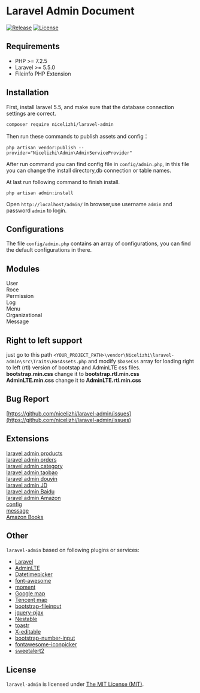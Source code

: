 # Laravel Admin Document

[![Release](https://img.shields.io/github/release/nicelizhi/laravel-admin.svg?style=flat-square)](https://github.com/nicelizhi/laravel-admin/releases)
[![License](https://img.shields.io/github/license/mashape/apistatus.svg)](https://github.com/nicelizhi/laravel-admin)

Requirements
------------
 - PHP >= 7.2.5
 - Laravel >= 5.5.0
 - Fileinfo PHP Extension

Installation
------------

First, install laravel 5.5, and make sure that the database connection settings are correct.

```
composer require nicelizhi/laravel-admin
```

Then run these commands to publish assets and config：

```
php artisan vendor:publish --provider="Nicelizhi\Admin\AdminServiceProvider"
```
After run command you can find config file in `config/admin.php`, in this file you can change the install directory,db connection or table names.

At last run following command to finish install.
```
php artisan admin:install
```

Open `http://localhost/admin/` in browser,use username `admin` and password `admin` to login.

Configurations
------------
The file `config/admin.php` contains an array of configurations, you can find the default configurations in there.

Modules
------------
User  
Roce  
Permission  
Log  
Menu  
Organizational  
Message  

Right to left support
------------
just go to this path `<YOUR_PROJECT_PATH>\vendor\Nicelizhi\laravel-admin\src\Traits\HasAssets.php` and modify `$baseCss` array for loading right to left (rtl) version of bootstap and AdminLTE css files.    
**bootstrap.min.css** change it to **bootstrap.rtl.min.css**    
**AdminLTE.min.css** change it to **AdminLTE.rtl.min.css**  

Bug Report
------------
[https://github.com/nicelizhi/laravel-admin/issues](https://github.com/nicelizhi/laravel-admin/issues)

## Extensions
[laravel admin products](https://github.com/nicelizhi/laravel-admin-products)  
[laravel admin orders](https://github.com/nicelizhi/laravel-admin-orders)  
[laravel admin category](https://github.com/nicelizhi/laravel-admin-category)  
[laravel admin taobao](https://github.com/nicelizhi/laravel-admin-taobao)  
[laravel admin douyin](https://github.com/nicelizhi/laravel-admin-douyin)  
[laravel admin JD](https://github.com/nicelizhi/laravel-admin-jd)  
[laravel admin Baidu](https://github.com/nicelizhi/laravel-admin-baidu)  
[laravel admin Amazon](https://github.com/nicelizhi/laravel-admin-amazon)  
[config](https://github.com/nicelizhi/laravel-admin-config)  
[message](https://github.com/nicelizhi/laravel-admin-message)  
[Amazon Books](https://github.com/nicelizhi/amazon-books)  

Other
------------
`laravel-admin` based on following plugins or services:

+ [Laravel](https://laravel.com/)
+ [AdminLTE](https://adminlte.io/)
+ [Datetimepicker](http://eonasdan.github.io/bootstrap-datetimepicker/)
+ [font-awesome](http://fontawesome.io)
+ [moment](http://momentjs.com/)
+ [Google map](https://www.google.com/maps)
+ [Tencent map](http://lbs.qq.com/)
+ [bootstrap-fileinput](https://github.com/kartik-v/bootstrap-fileinput)
+ [jquery-pjax](https://github.com/defunkt/jquery-pjax)
+ [Nestable](http://dbushell.github.io/Nestable/)
+ [toastr](http://codeseven.github.io/toastr/)
+ [X-editable](http://github.com/vitalets/x-editable)
+ [bootstrap-number-input](https://github.com/wpic/bootstrap-number-input)
+ [fontawesome-iconpicker](https://github.com/itsjavi/fontawesome-iconpicker)
+ [sweetalert2](https://github.com/sweetalert2/sweetalert2)

License
------------
`laravel-admin` is licensed under [The MIT License (MIT)](LICENSE).
